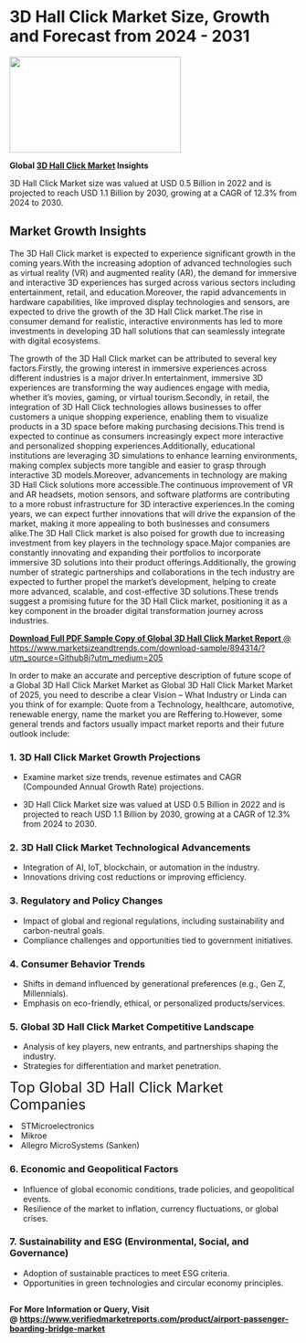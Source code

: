 <H1>3D Hall Click Market Size, Growth and Forecast from 2024 - 2031</H1><img class="aligncenter size-medium wp-image-584254" src="https://thirdeyenews.in/wp-content/uploads/2024/09/Global-Market-Research-300x168.jpeg" alt="" width="300" height="168" /><p><strong>Global&nbsp;<a href="https://www.marketsizeandtrends.com/download-sample/894314/?utm_source=Github8j?utm_medium=205">3D Hall Click Market</a> Insights</strong></p><p>3D Hall Click Market size was valued at USD 0.5 Billion in 2022 and is projected to reach USD 1.1 Billion by 2030, growing at a CAGR of 12.3% from 2024 to 2030.</p><p><!DOCTYPE html> <html lang="en"> <head> <meta charset="UTF-8"> <meta name="viewport" content="width=device-width, initial-scale=1.0"> <title>3D Hall Click Market Growth Insights</title> </head> <body> <h2>Market Growth Insights</h2> <p>The 3D Hall Click market is expected to experience significant growth in the coming years.With the increasing adoption of advanced technologies such as virtual reality (VR) and augmented reality (AR), the demand for immersive and interactive 3D experiences has surged across various sectors including entertainment, retail, and education.Moreover, the rapid advancements in hardware capabilities, like improved display technologies and sensors, are expected to drive the growth of the 3D Hall Click market.The rise in consumer demand for realistic, interactive environments has led to more investments in developing 3D hall solutions that can seamlessly integrate with digital ecosystems.</p> <p><a href="#sample-download"></a></p> <p>The growth of the 3D Hall Click market can be attributed to several key factors.Firstly, the growing interest in immersive experiences across different industries is a major driver.In entertainment, immersive 3D experiences are transforming the way audiences engage with media, whether it’s movies, gaming, or virtual tourism.Secondly, in retail, the integration of 3D Hall Click technologies allows businesses to offer customers a unique shopping experience, enabling them to visualize products in a 3D space before making purchasing decisions.This trend is expected to continue as consumers increasingly expect more interactive and personalized shopping experiences.Additionally, educational institutions are leveraging 3D simulations to enhance learning environments, making complex subjects more tangible and easier to grasp through interactive 3D models.Moreover, advancements in technology are making 3D Hall Click solutions more accessible.The continuous improvement of VR and AR headsets, motion sensors, and software platforms are contributing to a more robust infrastructure for 3D interactive experiences.In the coming years, we can expect further innovations that will drive the expansion of the market, making it more appealing to both businesses and consumers alike.The 3D Hall Click market is also poised for growth due to increasing investment from key players in the technology space.Major companies are constantly innovating and expanding their portfolios to incorporate immersive 3D solutions into their product offerings.Additionally, the growing number of strategic partnerships and collaborations in the tech industry are expected to further propel the market’s development, helping to create more advanced, scalable, and cost-effective 3D solutions.These trends suggest a promising future for the 3D Hall Click market, positioning it as a key component in the broader digital transformation journey across industries.</p> <p><a href="#more-info"></p><p><span class=""><strong>Download Full PDF Sample Copy of Global 3D Hall Click Market Report</strong> @ <a href="https://www.marketsizeandtrends.com/download-sample/894314/?utm_source=Github8j?utm_medium=205" target="_blank">https://www.marketsizeandtrends.com/download-sample/894314/?utm_source=Github8j?utm_medium=205</a></span></p><p>In order to make an accurate and perceptive description of future scope of a Global&nbsp;3D Hall Click Market Market as Global&nbsp;3D Hall Click Market Market of 2025, you need to describe a clear Vision &ndash; What Industry or Linda can you think of for example: Quote from a Technology, healthcare, automotive, renewable energy, name the market you are Reffering to.However, some general trends and factors usually impact market reports and their future outlook include:</p><h3>1.&nbsp;<strong>3D Hall Click Market Growth Projections</strong></h3><ul><li>Examine market size trends, revenue estimates and CAGR (Compounded Annual Growth Rate) projections.</li><li><p>3D Hall Click Market size was valued at USD 0.5 Billion in 2022 and is projected to reach USD 1.1 Billion by 2030, growing at a CAGR of 12.3% from 2024 to 2030.</p></li></ul><h3>2.&nbsp;<strong>3D Hall Click Market Technological Advancements</strong></h3><ul><li>Integration of AI, IoT, blockchain, or automation in the industry.</li><li>Innovations driving cost reductions or improving efficiency.</li></ul><h3>3.&nbsp;<strong>Regulatory and Policy Changes</strong></h3><ul><li>Impact of global and regional regulations, including sustainability and carbon-neutral goals.</li><li>Compliance challenges and opportunities tied to government initiatives.</li></ul><h3>4.&nbsp;<strong>Consumer Behavior Trends</strong></h3><ul><li>Shifts in demand influenced by generational preferences (e.g., Gen Z, Millennials).</li><li>Emphasis on eco-friendly, ethical, or personalized products/services.</li></ul><h3>5.&nbsp;<strong>Global 3D Hall Click Market Competitive Landscape</strong></h3><ul><li>Analysis of key players, new entrants, and partnerships shaping the industry.</li><li>Strategies for differentiation and market penetration.</li></ul><p data-pm-slice="1 1 []"><span style="color: inherit; font-family: inherit; font-size: 25px;">Top Global 3D Hall Click Market Companies</span></p><div class="" data-test-id=""><p><li>STMicroelectronics</li><li> Mikroe</li><li> Allegro MicroSystems (Sanken)</li></p></div><h3>6.&nbsp;<strong>Economic and Geopolitical Factors</strong></h3><ul><li>Influence of global economic conditions, trade policies, and geopolitical events.</li><li>Resilience of the market to inflation, currency fluctuations, or global crises.</li></ul><h3>7.&nbsp;<strong>Sustainability and ESG (Environmental, Social, and Governance)</strong></h3><ul><li>Adoption of sustainable practices to meet ESG criteria.</li><li>Opportunities in green technologies and circular economy principles.</li></ul><h2><strong style="font-size: 14px;">For More Information or Query, Visit @&nbsp;</strong><a style="background-color: #ffffff; font-size: 14px;" href="https://www.marketsizeandtrends.com/report/3d-hall-click-market/" target="_blank">https://www.verifiedmarketreports.com/product/airport-passenger-boarding-bridge-market</a></h2>